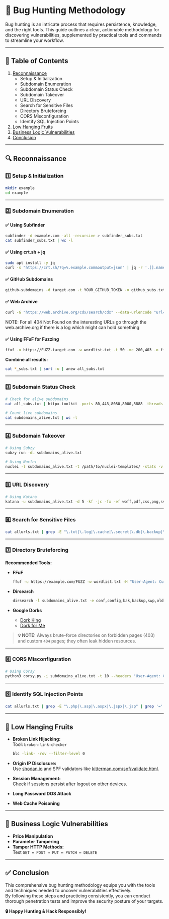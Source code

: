 # 🐞 Bug Hunting Methodology

Bug hunting is an intricate process that requires persistence, knowledge, and the right tools. This guide outlines a clear, actionable methodology for discovering vulnerabilities, supplemented by practical tools and commands to streamline your workflow.

---

## 📌 Table of Contents

1. [Reconnaissance](#-reconnaissance)
   - Setup & Initialization
   - Subdomain Enumeration
   - Subdomain Status Check
   - Subdomain Takeover
   - URL Discovery
   - Search for Sensitive Files
   - Directory Bruteforcing
   - CORS Misconfiguration
   - Identify SQL Injection Points
2. [Low Hanging Fruits](#-low-hanging-fruits)
3. [Business Logic Vulnerabilities](#-business-logic-vulnerabilities)
4. [Conclusion](#-conclusion)

---

## 🔍 Reconnaissance

### 1️⃣ Setup & Initialization

```bash
mkdir example
cd example
```

---

### 2️⃣ Subdomain Enumeration

#### ✅ Using Subfinder

```bash
subfinder -d example.com -all -recursive > subfinder_subs.txt
cat subfinder_subs.txt | wc -l
```

#### ✅ Using crt.sh + jq

```bash
sudo apt install -y jq
curl -s "https://crt.sh/?q=%.example.com&output=json" | jq -r '.[].name_value' | sed 's/\*\.//g' | sort -u > crtsh_subs.txt
```

#### ✅ GitHub Subdomains

```bash
github-subdomains -d target.com -t YOUR_GITHUB_TOKEN -o github_subs.txt
```

#### ✅ Web Archive 
```bash
curl -G "https://web.archive.org/cdx/search/cdx" --data-urlencode "url=*.example.com/*" --data-urlencode "collapse=urlkey" --data-urlencode "output-text" --data-urlencode "fl-original" > out.txt | cat out.txt | uro | grep '-E \.xls/\.xml|\.xlsx|\.json|\.pdf|\.sql|\.doc|\.docx|\.pptx|\.txt|\.zip|\.tar.gz|\.tgz |\.bak|\.7z|\.rar|\.log|\.cache|\.secret|\.db|\.bokkup|\.yml|\.gz|\.config|\.csv|\.yaml|\.md|\.md5|\.exe|\.dll|\.bin|\.1 ni|\.bat|\.sh|\.tar|\.deb|\.rpm|\.iso|\.img|\.apk|\.msi|\.dmg|\.tmp|\.crt|\.pem|\.key|\.pub/\.asc'
```
NOTE: For all 404 Not Found on the interesting URLs go through the web.archive.org if there is a log which might can hold something

#### ✅ Using FFuF for Fuzzing

```bash
ffuf -u https://FUZZ.target.com -w wordlist.txt -t 50 -mc 200,403 -o ffuf_subs.txt
```

**Combine all results:**

```bash
cat *_subs.txt | sort -u | anew all_subs.txt
```

---
### 3️⃣ Subdomain Status Check

```bash
# Check for alive subdomains
cat all_subs.txt | httpx-toolkit -ports 80,443,8080,8000,8888 -threads 200 > subdomains_alive.txt

# Count live subdomains
cat subdomains_alive.txt | wc -l
```

---
### 4️⃣ Subdomain Takeover

```bash
# Using Subzy
subzy run -dL subdomains_alive.txt

# Using Nuclei
nuclei -l subdomains_alive.txt -t /path/to/nuclei-templates/ -stats -v
```

---

### 5️⃣ URL Discovery

```bash
# Using Katana
katana -u subdomains_alive.txt -d 5 -kf -jc -fx -ef woff,pdf,css,png,svg,jpg,woff2,jpeg,gif -o allurls.txt
```

---

### 6️⃣ Search for Sensitive Files

```bash
cat allurls.txt | grep -E "\.txt|\.log|\.cache|\.secret|\.db|\.backup|\.yml|\.json|\.gz|\.rar|\.zip|\.config"
```

---

### 7️⃣ Directory Bruteforcing

**Recommended Tools:**

- **FFuF**

  ```bash
  ffuf -u https://example.com/FUZZ -w wordlist.txt -H "User-Agent: CustomAgent" -r
  ```

- **Dirsearch**

  ```bash
  dirsearch -l subdomains_alive.txt -e conf,config,bak,backup,swp,old,db,sql,asp,aspx,py,rb,php,tar,zip,log,json,xml,js
  ```

- **Google Dorks**

  - [Dork King](https://dorkking.blindf.com/)
  - [Dork for Me](https://dorkforme.netlify.app/)

> **💡 NOTE:** Always brute-force directories on forbidden pages (403) and custom `404` pages; they often leak hidden resources.

---
### 8️⃣ CORS Misconfiguration

```bash
# Using Corsy
python3 corsy.py -i subdomains_alive.txt -t 10 --headers "User-Agent: GoogleBot\nCookie: SESSION=Hacked"
```

---

### 9️⃣ Identify SQL Injection Points

```bash
cat allurls.txt | grep -E "\.php|\.asp|\.aspx|\.jspx|\.jsp" | grep '=' | sed 's/=.*$/=/' | sort -u > bsqli.txt
```

---

## 🍃 Low Hanging Fruits

- **Broken Link Hijacking:**  
  Tool: `broken-link-checker`  
  ```bash
  blc -link- -rov --filter-level 0
  ```

- **Origin IP Disclosure:**  
  Use [shodan.io](https://www.shodan.io/) and SPF validators like [kitterman.com/spf/validate.html](http://www.kitterman.com/spf/validate.html).

- **Session Management:**  
  Check if sessions persist after logout on other devices.

- **Long Password DOS Attack**

- **Web Cache Poisoning**

---

## 🏢 Business Logic Vulnerabilities

- **Price Manipulation**
- **Parameter Tampering**
- **Tamper HTTP Methods:**  
  Test `GET ↔ POST ↔ PUT ↔ PATCH ↔ DELETE`

---

## ✅ Conclusion

This comprehensive bug hunting methodology equips you with the tools and techniques needed to uncover vulnerabilities effectively.  
By following these steps and practicing consistently, you can conduct thorough penetration tests and improve the security posture of your targets.

**🔒 Happy Hunting & Hack Responsibly!**
